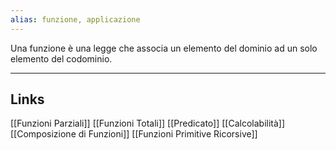 ```yaml
---
alias: funzione, applicazione
---
```

Una funzione è una legge che associa un elemento del dominio ad un solo elemento del codominio.

---
## Links
[[Funzioni Parziali]]
[[Funzioni Totali]]
[[Predicato]]
[[Calcolabilità]]
[[Composizione di Funzioni]]
[[Funzioni Primitive Ricorsive]]
